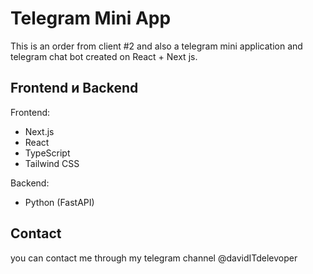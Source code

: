 # Telegram Mini App

This is an order from client #2 and also a telegram mini application and telegram chat bot created on React + Next js.

## Frontend и Backend

Frontend:
- Next.js 
- React
- TypeScript
- Tailwind CSS

Backend:
- Python (FastAPI)

## Contact

you can contact me through my telegram channel @davidITdelevoper
